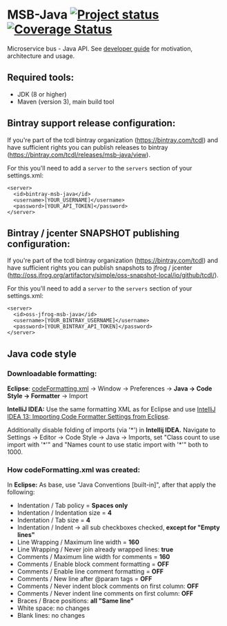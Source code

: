 # MSB-Java [![Project status](https://travis-ci.org/tcdl/msb-java.svg?branch=master)](https://travis-ci.org/tcdl/msb-java) [![Coverage Status](http://img.shields.io/coveralls/tcdl/msb-java/master.svg)](https://coveralls.io/r/tcdl/msb-java?branch=master)

Microservice bus - Java API. See [developer guide](/doc/MSB.md) for motivation, architecture and usage.

## Required tools:
* JDK (8 or higher)
* Maven (version 3), main build tool

## Bintray support release configuration:
If you're part of the tcdl bintray organization (https://bintray.com/tcdl) and have sufficient rights you can publish releases to bintray (https://bintray.com/tcdl/releases/msb-java/view).

For this you'll need to add a `server` to the `servers` section of your settings.xml:
```
<server>
  <id>bintray-msb-java</id>
  <username>[YOUR_USERNAME]</username>
  <password>[YOUR_API_TOKEN]</password>
</server>
```
## Bintray / jcenter SNAPSHOT publishing configuration:
If you're part of the tcdl bintray organization (https://bintray.com/tcdl) and have sufficient rights you can publish snapshots to jfrog / jcenter (http://oss.jfrog.org/artifactory/simple/oss-snapshot-local/io/github/tcdl/).

For this you'll need to add a `server` to the `servers` section of your settings.xml:
```
<server>
  <id>oss-jfrog-msb-java</id>
  <username>[YOUR_BINTRAY_USERNAME]</username>
  <password>[YOUR_BINTRAY_API_TOKEN]</password>
</server>
```

## Java code style
### Downloadable formatting:
**Eclipse**: [codeFormatting.xml](/settings/codeFormatting.xml) -> Window -> Preferences -> **Java -> Code Style -> Formatter** -> Import

**IntelliJ IDEA:** Use the same formatting XML as for Eclipse and use [IntelliJ IDEA 13: Importing Code Formatter Settings from Eclipse](http://blog.jetbrains.com/idea/2014/01/intellij-idea-13-importing-code-formatter-settings-from-eclipse/).

Additionally disable folding of imports (via '\*') in **Intellij IDEA.** Navigate to Settings -> Editor -> Code Style -> Java -> Imports, set "Class count to use import with '\*'" and "Names count to use static import with '\*'" both to 1000.

### How codeFormatting.xml was created:
In **Eclipse:** As base, use "Java Conventions [built-in]", after that apply the following:

- Indentation / Tab policy = **Spaces only**
- Indentation / Indentation size = **4**
- Indentation / Tab size = **4**
- Indentation / Indent -> all sub checkboxes checked, **except for "Empty lines"**
- Line Wrapping / Maximum line width = **160**
- Line Wrapping / Never join already wrapped lines: **true**
- Comments / Maximum line width for comments = **160**
- Comments / Enable block comment formatting = **OFF**
- Comments / Enable line comment formatting = **OFF**
- Comments / New line after @param tags = **OFF**
- Comments / Never indent block comments on first column: **OFF**
- Comments / Never indent line comments on first column: **OFF**
- Braces / Brace positions: **all "Same line"**
- White space: no changes
- Blank lines: no changes
